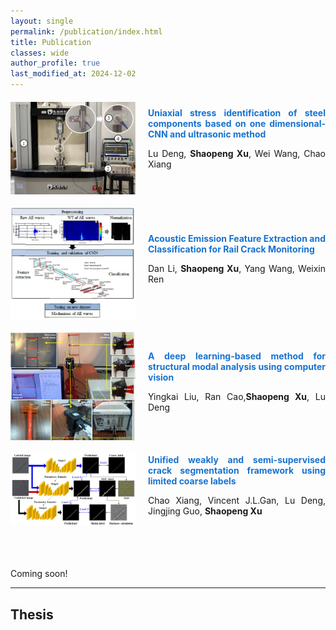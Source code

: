 ```yaml
---
layout: single
permalink: /publication/index.html
title: Publication
classes: wide
author_profile: true
last_modified_at: 2024-12-02
---
```



<div style="display: flex; align-items: center; margin-top: 20px; margin-bottom: 20px;">
  <img src="/publication\picture\超声波应力识别文章.jpg" style="flex-shrink: 0; width: 200px; margin-right: 20px;"/>
  <div style="text-align: justify;">
    <span style="color:#1772d0; display: block; margin-bottom: 10px;">
      <b>Uniaxial stress identification of steel components based on one dimensional-CNN and ultrasonic method</b>
    </span>
    <p>Lu Deng, <strong>Shaopeng Xu</strong>, Wei Wang, Chao Xiang
      <br/>        
      <!-- <a href="https://huiguangwang.top/file/Code_FPM.rar"><b>[Code]</b></a> -->
      <br/>
      
  </div>
</div>


<div style="display: flex; align-items: center; margin-top: 20px; margin-bottom: 20px;">
  <img src="/publication\picture\声发射信号分类.png" style="flex-shrink: 0; width: 200px; margin-right: 20px;"/>
  <div style="text-align: justify;">
    <span style="color:#1772d0; display: block; margin-bottom: 10px;">
      <b>Acoustic Emission Feature Extraction and Classification for Rail Crack Monitoring</b>
    </span>
    <p>Dan Li, <strong>Shaopeng Xu</strong>, Yang Wang, Weixin Ren
    <br>
    <!-- <b>[PDF]</b> 
    <b>[Demo]</b>  -->
    <!-- <a href="/publication\papers\2019_Acoustic Emission Feature Extraction and Classification for Rail Crack Monitoring.pdf"><b>[PDF]</b></a> -->
    </p>
  </div>
</div>


<div style="display: flex; align-items: center; margin-top: 20px; margin-bottom: 20px;">
  <img src="/publication\picture\结构模态识别-刘英凯.png" style="flex-shrink: 0; width: 200px; margin-right: 20px;"/>
  <div style="text-align: justify;">
    <span style="color:#1772d0; display: block; margin-bottom: 10px;">
      <b>A deep learning-based method for structural modal analysis using computer vision</b>
    </span>
    <p>Yingkai Liu, Ran Cao,<strong>Shaopeng Xu</strong>, Lu Deng
    <br>
    <!-- <b>[PDF]</b> 
    <b>[Demo]</b>  -->
    <!-- <a href="/publication\papers\A deep learning-based method for structural modal analysis using computer vision.pdf"><b>[PDF]</b></a> -->
    </p>
  </div>
</div>


<div style="display: flex; align-items: center; margin-top: 20px; margin-bottom: 20px;">
  <img src="/publication\picture\裂缝识别-香超.jpg" style="flex-shrink: 0; width: 200px; margin-right: 20px;"/>
  <div style="text-align: justify;">
    <span style="color:#1772d0; display: block; margin-bottom: 10px;">
      <b>Unified weakly and semi-supervised crack segmentation framework using limited coarse labels</b>
    </span>
    <p> Chao Xiang, Vincent J.L.Gan, Lu Deng, Jingjing Guo, <strong>Shaopeng Xu</strong>
    <br>
    <!-- <a href="/publication\papers\Unified weakly and semi-supervised crack segmentation framework using limited coarse labels-香超.pdf"><b>[PDF]</b></a> -->
    </p>
  </div>
</div>



<br>
<br>
<div style="text-align: justify;">
  <p>Coming soon!</p>
</div>

---
## Thesis

<!-- - Hybrid Detection Mechanism for Spoofing Attacks in Bluetooth Low Energy Networks<br>**Hanlin Cai** (Advisor: Zhezhuang Xu). Final Year Project (FYP). Under working<br>Already published a poster paper at AAAI 2024<br>Expect to submit a long paper to IEEE Internet of Things Journal.

- [Industrial Inspection System based on Intelligent IoT and Bionic Quadruped Robot](https://caihanlin.com/mypaper/thesis/IP-report.pdf)<br>**Hanlin Cai** (Advisor: Zhezhuang Xu, Yuxiong Xia). Junior-year Intern Program.<br>Industrial Placement Report in [Huading Tech](http://www.hdim.com.cn/) and [IACTIP Lab](https://dqxy.fzu.edu.cn/en/)<br>

  <br> -->